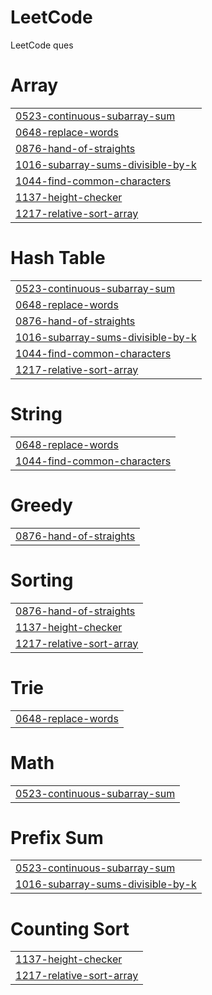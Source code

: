 # LeetCode
LeetCode ques


# Array
|  |
| ------- |
| [0523-continuous-subarray-sum](https://github.com/arjunsolanki2612/LeetCode/tree/master/0523-continuous-subarray-sum) |
| [0648-replace-words](https://github.com/arjunsolanki2612/LeetCode/tree/master/0648-replace-words) |
| [0876-hand-of-straights](https://github.com/arjunsolanki2612/LeetCode/tree/master/0876-hand-of-straights) |
| [1016-subarray-sums-divisible-by-k](https://github.com/arjunsolanki2612/LeetCode/tree/master/1016-subarray-sums-divisible-by-k) |
| [1044-find-common-characters](https://github.com/arjunsolanki2612/LeetCode/tree/master/1044-find-common-characters) |
| [1137-height-checker](https://github.com/arjunsolanki2612/LeetCode/tree/master/1137-height-checker) |
| [1217-relative-sort-array](https://github.com/arjunsolanki2612/LeetCode/tree/master/1217-relative-sort-array) |
# Hash Table
|  |
| ------- |
| [0523-continuous-subarray-sum](https://github.com/arjunsolanki2612/LeetCode/tree/master/0523-continuous-subarray-sum) |
| [0648-replace-words](https://github.com/arjunsolanki2612/LeetCode/tree/master/0648-replace-words) |
| [0876-hand-of-straights](https://github.com/arjunsolanki2612/LeetCode/tree/master/0876-hand-of-straights) |
| [1016-subarray-sums-divisible-by-k](https://github.com/arjunsolanki2612/LeetCode/tree/master/1016-subarray-sums-divisible-by-k) |
| [1044-find-common-characters](https://github.com/arjunsolanki2612/LeetCode/tree/master/1044-find-common-characters) |
| [1217-relative-sort-array](https://github.com/arjunsolanki2612/LeetCode/tree/master/1217-relative-sort-array) |
# String
|  |
| ------- |
| [0648-replace-words](https://github.com/arjunsolanki2612/LeetCode/tree/master/0648-replace-words) |
| [1044-find-common-characters](https://github.com/arjunsolanki2612/LeetCode/tree/master/1044-find-common-characters) |
# Greedy
|  |
| ------- |
| [0876-hand-of-straights](https://github.com/arjunsolanki2612/LeetCode/tree/master/0876-hand-of-straights) |
# Sorting
|  |
| ------- |
| [0876-hand-of-straights](https://github.com/arjunsolanki2612/LeetCode/tree/master/0876-hand-of-straights) |
| [1137-height-checker](https://github.com/arjunsolanki2612/LeetCode/tree/master/1137-height-checker) |
| [1217-relative-sort-array](https://github.com/arjunsolanki2612/LeetCode/tree/master/1217-relative-sort-array) |
# Trie
|  |
| ------- |
| [0648-replace-words](https://github.com/arjunsolanki2612/LeetCode/tree/master/0648-replace-words) |
# Math
|  |
| ------- |
| [0523-continuous-subarray-sum](https://github.com/arjunsolanki2612/LeetCode/tree/master/0523-continuous-subarray-sum) |
# Prefix Sum
|  |
| ------- |
| [0523-continuous-subarray-sum](https://github.com/arjunsolanki2612/LeetCode/tree/master/0523-continuous-subarray-sum) |
| [1016-subarray-sums-divisible-by-k](https://github.com/arjunsolanki2612/LeetCode/tree/master/1016-subarray-sums-divisible-by-k) |
# Counting Sort
|  |
| ------- |
| [1137-height-checker](https://github.com/arjunsolanki2612/LeetCode/tree/master/1137-height-checker) |
| [1217-relative-sort-array](https://github.com/arjunsolanki2612/LeetCode/tree/master/1217-relative-sort-array) |